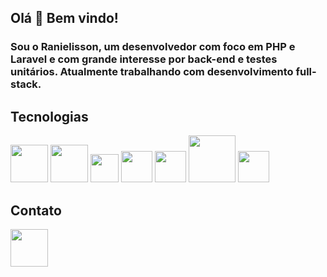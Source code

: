 ## Olá 👋 Bem vindo!

### Sou o Ranielisson, um desenvolvedor com foco em PHP e Laravel e com grande interesse por back-end e testes unitários. Atualmente trabalhando com desenvolvimento full-stack.

## Tecnologias

<img src="https://github.com/user-attachments/assets/1af88bf4-67a7-4889-9240-6c278add19e7" width="60" height="60">

<img src="https://github.com/user-attachments/assets/253a6498-0d8b-43b2-b50b-8a7f534803e1" width="60" height="60">

<img src="https://github.com/user-attachments/assets/b75e6e32-4a01-4e92-8e30-92ee3699bf9c" width="45" height="45">

<img src="https://github.com/user-attachments/assets/b930ad42-d61a-4c08-9d7d-dc981803bb7a" width="50" height="50">

<img src="https://github.com/user-attachments/assets/f1dcd0eb-bace-4441-a500-2e5baf2d24d1" width="50" height="50">

<img src="https://github.com/user-attachments/assets/f08a185e-7807-41a2-ab83-d0fe092559f3" width="75" height="75">

<img src="https://github.com/user-attachments/assets/e0c774da-b7fc-4c1b-bded-b70ced0d0e54" width="50" height="50">

## Contato

<a href="https://www.linkedin.com/in/ranielisson-santos-9a5330239" target="_blank">
  <img src="https://upload.wikimedia.org/wikipedia/commons/8/81/LinkedIn_icon.svg" width="60" height="60">
</a>
